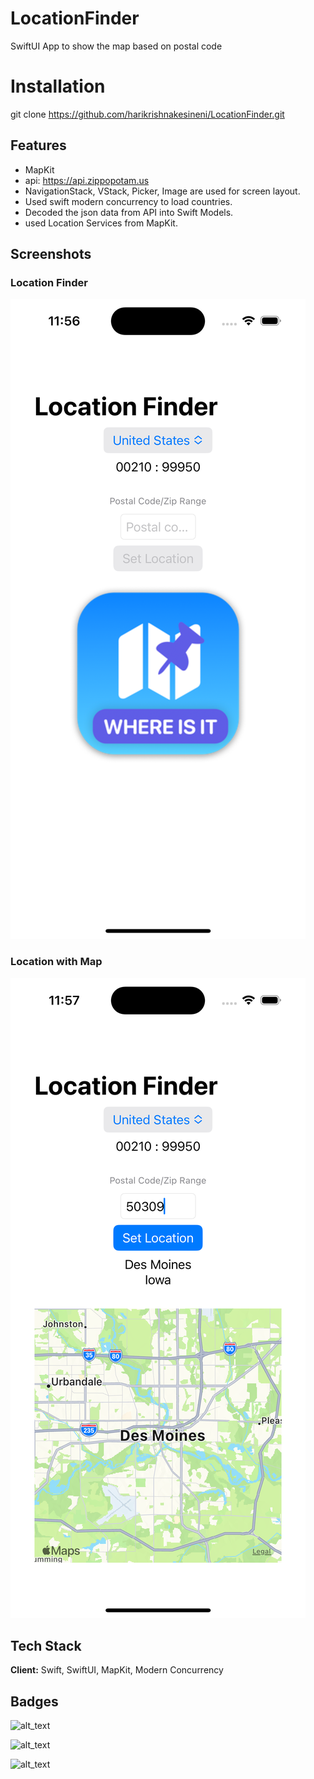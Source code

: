 
# LocationFinder

SwiftUI App to show the map based on postal code


# Installation 
git clone https://github.com/harikrishnakesineni/LocationFinder.git


## Features
- MapKit
- api: https://api.zippopotam.us
- NavigationStack, VStack, Picker, Image are used for screen layout.
- Used swift modern concurrency to load countries.
- Decoded the json data from API into Swift Models.
- used Location Services from MapKit.

## Screenshots

### Location Finder
![Calculator View](https://github.com/harikrishnakesineni/LocationFinder/blob/main/LocationFinder/Screenshots/MainScreen.png?raw=true)


### Location with Map
![Total View](https://github.com/harikrishnakesineni/LocationFinder/blob/main/LocationFinder/Screenshots/MainScreenWithLocation.png?raw=true)


## Tech Stack

**Client:** Swift, SwiftUI, MapKit, Modern Concurrency


## Badges

![alt_text](https://img.shields.io/badge/Swift-5.8-F05138?style=for-the-badge&logo=Swift)

![alt_text](https://img.shields.io/badge/iOS-16.5-000000?style=for-the-badge&logo=iOS)


![alt_text](https://img.shields.io/badge/Xcode-14.3-147EFB?style=for-the-badge&logo=Xcode)
